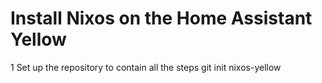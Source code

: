 # Install Nixos on the Home Assistant Yellow
1 Set up the repository to contain all the steps
        git init nixos-yellow

